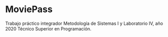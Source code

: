 # MoviePass
Trabajo práctico integrador Metodología de Sistemas I y Laboratorio IV, año 2020 Técnico Superior en Programación.
